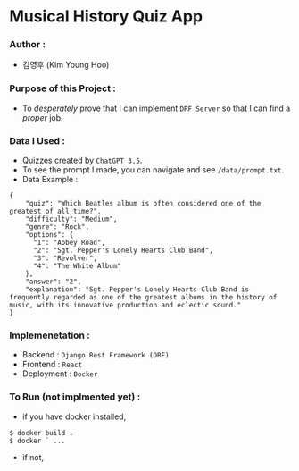 # Musical History Quiz App

### Author : 
- 김영후 (Kim Young Hoo)

### Purpose of this Project : 
- To *desperately* prove that I can implement `DRF Server` so that I can find a _proper_ job.
### Data I Used : 
- Quizzes created by `ChatGPT 3.5`.
- To see the prompt I made, you can navigate and see `/data/prompt.txt`.
- Data Example : 
```   
{
    "quiz": "Which Beatles album is often considered one of the greatest of all time?",
    "difficulty": "Medium",
    "genre": "Rock",
    "options": {
      "1": "Abbey Road",
      "2": "Sgt. Pepper's Lonely Hearts Club Band",
      "3": "Revolver",
      "4": "The White Album"
    },
    "answer": "2",
    "explanation": "Sgt. Pepper's Lonely Hearts Club Band is frequently regarded as one of the greatest albums in the history of music, with its innovative production and eclectic sound."
}
```
### Implemenetation :
- Backend : `Django Rest Framework (DRF)`
- Frontend : `React`
- Deployment : `Docker`

### To Run (not implmented yet) : 
- if you have docker installed,
 ```
 $ docker build . 
 $ docker ` ...
 ```

- if not, 